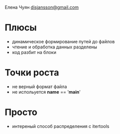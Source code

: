 Елена Чуян
disjansson@gmail.com

# Плюсы
* динамическое формирование путей до файлов
* чтение и обработка данных разделены
* код разбит на блоки


# Точки роста
* не верный формат файла
* не испольуется __name__ == '__main__'



# Просто
* интереный способ распределения с itertools



